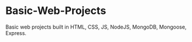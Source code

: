 # Basic-Web-Projects
Basic web projects built in HTML, CSS, JS, NodeJS, MongoDB, Mongoose, Express.
